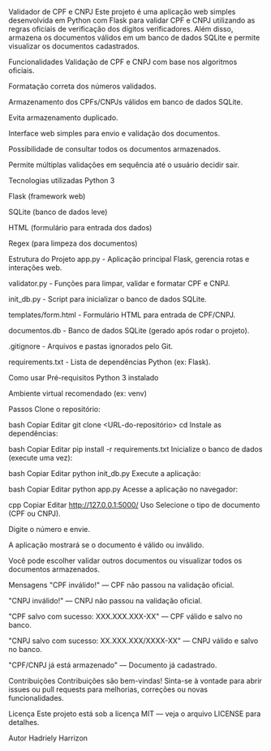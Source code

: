 Validador de CPF e CNPJ
Este projeto é uma aplicação web simples desenvolvida em Python com Flask para validar CPF e CNPJ utilizando as regras oficiais de verificação dos dígitos verificadores. Além disso, armazena os documentos válidos em um banco de dados SQLite e permite visualizar os documentos cadastrados.

Funcionalidades
Validação de CPF e CNPJ com base nos algoritmos oficiais.

Formatação correta dos números validados.

Armazenamento dos CPFs/CNPJs válidos em banco de dados SQLite.

Evita armazenamento duplicado.

Interface web simples para envio e validação dos documentos.

Possibilidade de consultar todos os documentos armazenados.

Permite múltiplas validações em sequência até o usuário decidir sair.

Tecnologias utilizadas
Python 3

Flask (framework web)

SQLite (banco de dados leve)

HTML (formulário para entrada dos dados)

Regex (para limpeza dos documentos)

Estrutura do Projeto
app.py - Aplicação principal Flask, gerencia rotas e interações web.

validator.py - Funções para limpar, validar e formatar CPF e CNPJ.

init_db.py - Script para inicializar o banco de dados SQLite.

templates/form.html - Formulário HTML para entrada de CPF/CNPJ.

documentos.db - Banco de dados SQLite (gerado após rodar o projeto).

.gitignore - Arquivos e pastas ignorados pelo Git.

requirements.txt - Lista de dependências Python (ex: Flask).

Como usar
Pré-requisitos
Python 3 instalado

Ambiente virtual recomendado (ex: venv)

Passos
Clone o repositório:

bash
Copiar
Editar
git clone <URL-do-repositório>
cd <nome-do-projeto>
Instale as dependências:

bash
Copiar
Editar
pip install -r requirements.txt
Inicialize o banco de dados (execute uma vez):

bash
Copiar
Editar
python init_db.py
Execute a aplicação:

bash
Copiar
Editar
python app.py
Acesse a aplicação no navegador:

cpp
Copiar
Editar
http://127.0.0.1:5000/
Uso
Selecione o tipo de documento (CPF ou CNPJ).

Digite o número e envie.

A aplicação mostrará se o documento é válido ou inválido.

Você pode escolher validar outros documentos ou visualizar todos os documentos armazenados.

Mensagens
"CPF inválido!" — CPF não passou na validação oficial.

"CNPJ inválido!" — CNPJ não passou na validação oficial.

"CPF salvo com sucesso: XXX.XXX.XXX-XX" — CPF válido e salvo no banco.

"CNPJ salvo com sucesso: XX.XXX.XXX/XXXX-XX" — CNPJ válido e salvo no banco.

"CPF/CNPJ já está armazenado" — Documento já cadastrado.

Contribuições
Contribuições são bem-vindas! Sinta-se à vontade para abrir issues ou pull requests para melhorias, correções ou novas funcionalidades.

Licença
Este projeto está sob a licença MIT — veja o arquivo LICENSE para detalhes.

Autor
Hadriely Harrizon

